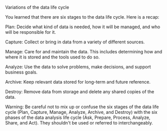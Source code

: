 Variations of the data life cycle

You learned that there are six stages to the data life cycle. Here is a recap:

Plan: Decide what kind of data is needed, how it will be managed, and who will be responsible for it.

Capture: Collect or bring in data from a variety of different sources.

Manage: Care for and maintain the data. This includes determining how and where it is stored and the tools used to do so.

Analyze: Use the data to solve problems, make decisions, and support business goals.

Archive: Keep relevant data stored for long-term and future reference.

Destroy: Remove data from storage and delete any shared copies of the data.

Warning: Be careful not to mix up or confuse the six stages of the data life cycle (Plan, Capture, Manage, Analyze, Archive, and Destroy) with the six phases of the data analysis life cycle (Ask, Prepare, Process, Analyze, Share, and Act). They shouldn't be used or referred to interchangeably.
